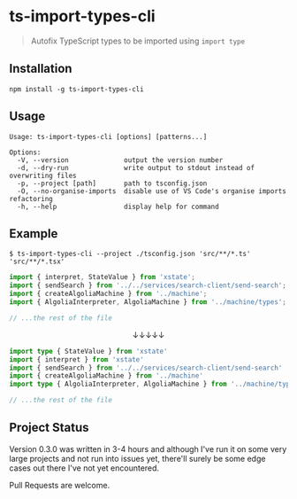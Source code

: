 # ts-import-types-cli

> Autofix TypeScript types to be imported using `import type`

## Installation

```
npm install -g ts-import-types-cli
```

## Usage

```
Usage: ts-import-types-cli [options] [patterns...]

Options:
  -V, --version              output the version number
  -d, --dry-run              write output to stdout instead of overwriting files
  -p, --project [path]       path to tsconfig.json
  -O, --no-organise-imports  disable use of VS Code's organise imports refactoring
  -h, --help                 display help for command
```

## Example

```
$ ts-import-types-cli --project ./tsconfig.json 'src/**/*.ts' 'src/**/*.tsx'
```

```ts
import { interpret, StateValue } from 'xstate';
import { sendSearch } from '../../services/search-client/send-search';
import { createAlgoliaMachine } from '../machine';
import { AlgoliaInterpreter, AlgoliaMachine } from '../machine/types';

// ...the rest of the file
```

<p><center>↓↓↓↓↓</center></p>

```ts
import type { StateValue } from 'xstate'
import { interpret } from 'xstate'
import { sendSearch } from '../../services/search-client/send-search'
import { createAlgoliaMachine } from '../machine'
import type { AlgoliaInterpreter, AlgoliaMachine } from '../machine/types'

// ...the rest of the file
```

## Project Status

Version 0.3.0 was written in 3-4 hours and although I've run it on some very
large projects and not run into issues yet, there'll surely be some edge cases
out there I've not yet encountered.

Pull Requests are welcome.
